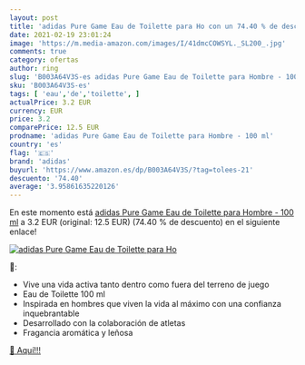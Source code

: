 ```yaml
---
layout: post
title: 'adidas Pure Game Eau de Toilette para Ho con un 74.40 % de descuento'
date: 2021-02-19 23:01:24
image: 'https://m.media-amazon.com/images/I/41dmcCOWSYL._SL200_.jpg'
comments: true
category: ofertas
author: ring
slug: 'B003A64V3S-es adidas Pure Game Eau de Toilette para Hombre - 100 ml'
sku: 'B003A64V3S-es'
tags: [ 'eau','de','toilette', ]
actualPrice: 3.2 EUR
currency: EUR
price: 3.2
comparePrice: 12.5 EUR
prodname: 'adidas Pure Game Eau de Toilette para Hombre - 100 ml'
country: 'es'
flag: '🇪🇸'
brand: 'adidas'
buyurl: 'https://www.amazon.es/dp/B003A64V3S/?tag=tolees-21'
descuento: '74.40'
average: '3.95861635220126'
---
```


En este momento está [adidas Pure Game Eau de Toilette para Hombre - 100 ml](https://www.amazon.es/dp/B003A64V3S/?tag=tolees-21) a 3.2 EUR (original: 12.5 EUR) (74.40 %  de descuento) en el siguiente enlace!

[![adidas Pure Game Eau de Toilette para Ho](https://m.media-amazon.com/images/I/41dmcCOWSYL._SL200_.jpg)](https://www.amazon.es/dp/B003A64V3S/?tag=tolees-21)

🔎:

- Vive una vida activa tanto dentro como fuera del terreno de juego
- Eau de Toilette 100 ml
- Inspirada en hombres que viven la vida al máximo con una confianza inquebrantable
- Desarrollado con la colaboración de atletas
- Fragancia aromática y leñosa

[🛒 Aquí!!!](https://www.amazon.es/dp/B003A64V3S/?tag=tolees-21)
